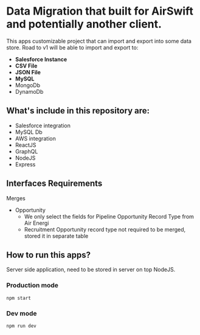 # Data Migration that built for AirSwift and potentially another client.

This apps customizable project that can import and export into some data store. Road to v1 will be able to import and export to:
* **Salesforce Instance**
* **CSV File**
* **JSON File**
* **MySQL**
* MongoDb
* DynamoDb


## What's include in this repository are:
* Salesforce integration
* MySQL Db
* AWS integration
* ReactJS
* GraphQL
* NodeJS
* Express


## Interfaces Requirements
Merges
* Opportunity
  * We only select the fields for Pipeline Opportunity Record Type from Air Energi
  * Recruitment Opportunity record type not required to be merged, stored it in separate table

## How to run this apps?
Server side application, need to be stored in server on top NodeJS.

### Production mode
``
  npm start
``

### Dev mode
``
  npm run dev
``
